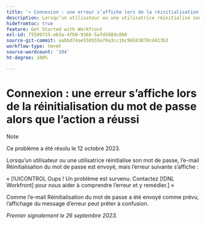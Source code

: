 ```yaml
---
title: '« Connexion : une erreur s’affiche lors de la réinitialisation du mot de passe alors que l’action a réussi »'
description: Lorsqu’un utilisateur ou une utilisatrice réinitialise son mot de passe, l’e-mail Réinitialisation du mot de passe est envoyé, mais une erreur s’affiche.
hidefromtoc: true
feature: Get Started with Workfront
exl-id: f5509725-e63a-4fb0-9366-5a7d568dc0b0
source-git-commit: aabbd74ae558555e79a3cc1bc96583878cd413b3
workflow-type: tm+mt
source-wordcount: '104'
ht-degree: 100%

---
```


# Connexion : une erreur s’affiche lors de la réinitialisation du mot de passe alors que l’action a réussi

>[!NOTE]
>
>Ce problème a été résolu le 12 octobre 2023.

Lorsqu’un utilisateur ou une utilisatrice réinitialise son mot de passe, l’e-mail Réinitialisation du mot de passe est envoyé, mais l’erreur suivante s’affiche :

« [!UICONTROL Oups ! Un problème est survenu. Contactez [!DNL Workfront] pour nous aider à comprendre l’erreur et y remédier.] »

Comme l’e-mail Réinitialisation du mot de passe a été envoyé comme prévu, l’affichage du message d’erreur peut prêter à confusion.

_Premier signalement le 26 septembre 2023._
